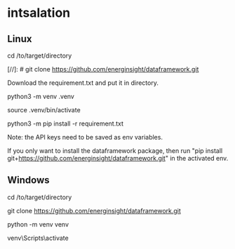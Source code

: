 # intsalation


## Linux
cd /to/target/directory

<!-- This is a hidden comment -->

[//]: # git clone https://github.com/energinsight/dataframework.git

Download the requirement.txt and put it in directory.

python3 -m venv .venv

source .venv/bin/activate

python3 -m pip install -r requirement.txt

Note: the API keys need to be saved as env variables.

If you only want to install the dataframework package, then run "pip install git+https://github.com/energinsight/dataframework.git" in the activated env.



## Windows
cd /to/target/directory

git clone https://github.com/energinsight/dataframework.git

python -m venv venv

venv\Scripts\activate
